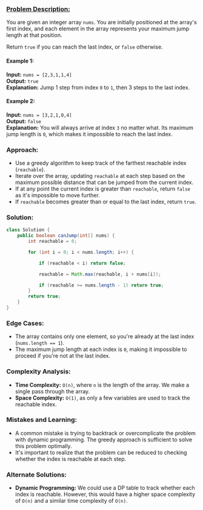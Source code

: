 ### [**Problem Description:**](https://leetcode.com/problems/jump-game/description/)

You are given an integer array `nums`. You are initially positioned at the array's first index, and each element in the array represents your maximum jump length at that position.

Return `true` if you can reach the last index, or `false` otherwise.

#### Example 1:
**Input:** `nums = [2,3,1,1,4]`  
**Output:** `true`  
**Explanation:** Jump 1 step from index `0` to `1`, then 3 steps to the last index.

#### Example 2:
**Input:** `nums = [3,2,1,0,4]`  
**Output:** `false`  
**Explanation:** You will always arrive at index `3` no matter what. Its maximum jump length is `0`, which makes it impossible to reach the last index.

### **Approach:**

- Use a greedy algorithm to keep track of the farthest reachable index (`reachable`).
- Iterate over the array, updating `reachable` at each step based on the maximum possible distance that can be jumped from the current index.
- If at any point the current index is greater than `reachable`, return `false` as it's impossible to move further.
- If `reachable` becomes greater than or equal to the last index, return `true`.

### **Solution:**

```java
class Solution {
    public boolean canJump(int[] nums) {
        int reachable = 0;

        for (int i = 0; i < nums.length; i++) {

            if (reachable < i) return false;

            reachable = Math.max(reachable, i + nums[i]);

            if (reachable >= nums.length - 1) return true;
        }
        return true;
    }
}
```

### **Edge Cases:**
- The array contains only one element, so you're already at the last index (`nums.length == 1`).
- The maximum jump length at each index is `0`, making it impossible to proceed if you're not at the last index.

### **Complexity Analysis:**
- **Time Complexity:** `O(n)`, where `n` is the length of the array. We make a single pass through the array.
- **Space Complexity:** `O(1)`, as only a few variables are used to track the reachable index.

### **Mistakes and Learning:**
- A common mistake is trying to backtrack or overcomplicate the problem with dynamic programming. The greedy approach is sufficient to solve this problem optimally.
- It's important to realize that the problem can be reduced to checking whether the index is reachable at each step.

### **Alternate Solutions:**
- **Dynamic Programming:** We could use a DP table to track whether each index is reachable. However, this would have a higher space complexity of `O(n)` and a similar time complexity of `O(n)`.
